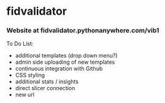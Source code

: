 # fidvalidator

### Website at fidvalidator.pythonanywhere.com/vib1

To Do List:

* additional templates (drop down menu?)
* admin side uploading of new templates
* continuous integration with Github
* CSS styling
* additional stats / insights
* direct slicer connection
* new url
